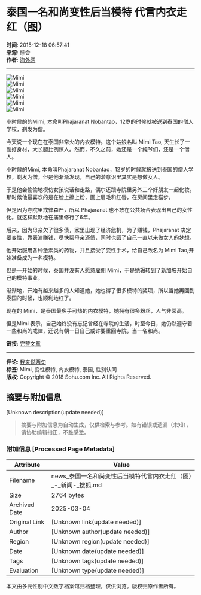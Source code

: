 # 泰国一名和尚变性后当模特 代言内衣走红（图）

**时间**: 2015-12-18 06:57:41  
**来源**: 综合   
**作者**: [海外网](https://news.haiwainet.cn/n/2015/1218/c3541092-29462701-7.html)  

---

![Mimi](https://photocdn.sohu.com/20151218/Img431718010.png)  
![Mimi](https://photocdn.sohu.com/20151218/Img431718012.png)  
![Mimi](https://photocdn.sohu.com/20151218/Img431718014.png)  
![Mimi](https://photocdn.sohu.com/20151218/Img431718016.png)  
![Mimi](https://photocdn.sohu.com/20151218/Img431718017.png)  
![Mimi](https://photocdn.sohu.com/20151218/Img431718018.png)  

小时候的的Mimi, 本命叫Phajaranat Nobantao，12岁的时候就被送到泰国的僧人学校，剃发为僧。

今天说一个现在在泰国非常火的内衣模特。这个姑娘名叫 Mimi Tao, 天生长了一副好身材，大长腿比例惊人。然而，不久之前，她还是一个纯爷们，还是一个僧人。

小时候的Mimi, 本命叫Phajaranat Nobantao，12岁的时候就被送到泰国的僧人学校，剃发为僧。但是他渐渐发现，自己的潜意识里其实是想做女人。

于是他会偷偷地模仿女孩说话和走路，偶尔还跟寺院里另外三个好朋友一起化妆。那时候他最喜欢的是在脸上擦上粉，画上眉毛和红唇，在房间里走猫步。

但是因为寺院里戒律森严，所以 Phajaranat 也不敢在公共场合表现出自己的女性化。就这样默默地在庙里修行了6年。

后来，因为母亲欠了很多债，家里出现了经济危机，为了赚钱，Phajaranat 决定要变性，靠表演赚钱，尽快帮母亲还债，同时也圆了自己一直以来做女人的梦想。

他开始服用各种激素类的药物，并且接受了变性手术，给自己改名为 Mimi Tao,开始准备成为一名模特。

但是一开始的时候，泰国并没有人愿意雇佣 Mimi，于是她辗转到了新加坡开始自己的模特事业。

渐渐地，开始有越来越多的人知道她，她也得了很多模特的奖项，所以当她再回到泰国的时候，也顺利地红了。

现在的 Mimi，是泰国最炙手可热的内衣模特，她拥有很多粉丝，人气非常高。

但是Mimi 表示，自己始终没有忘记曾经在寺院的生活，时至今日，她仍然遵守着一些和尚的戒律，还说有朝一日自己或许要重回寺院，当一名和尚。

**链接**: [完整文章](https://news.sohu.com/20151218/n431718007.shtml)  

---

**评论**: [我来说两句](https://pinglun.sohu.com/s431718007.html)  
**标签**: Mimi, 变性模特, 内衣模特, 泰国, 性别认同  
**版权**: Copyright © 2018 Sohu.com Inc. All Rights Reserved.
<!-- tcd_original_link https://news.sohu.com/20151218/n431718007.shtml -->


## 摘要与附加信息

<!-- tcd_abstract -->
[Unknown description(update needed)]
<!-- tcd_abstract_end -->

> 摘要与附加信息为自动生成，仅供检索与参考。如有错误或遗漏（未知），请协助编辑指正，不胜感激。

### 附加信息 [Processed Page Metadata]

| Attribute       | Value                                  |
|-----------------|----------------------------------------|
| Filename        | news_泰国一名和尚变性后当模特代言内衣走红（图）_-_新闻-_搜狐.md                             |
| Size            | 2764 bytes                           |
| Archived Date   | 2025-03-04                             |
| Original Link   | [Unknown link(update needed)]                       |
| Author          | [Unknown author(update needed)]                               |
| Region          | [Unknown region(update needed)]                               |
| Date            | [Unknown date(update needed)]                                 |
| Tags            | [Unknown tags(update needed)]                                 |
| Evaluation            | [Unknown type(update needed)]                                 |
<!-- tcd_table_end -->

本文由多元性别中文数字档案馆归档整理，仅供浏览。版权归原作者所有。
